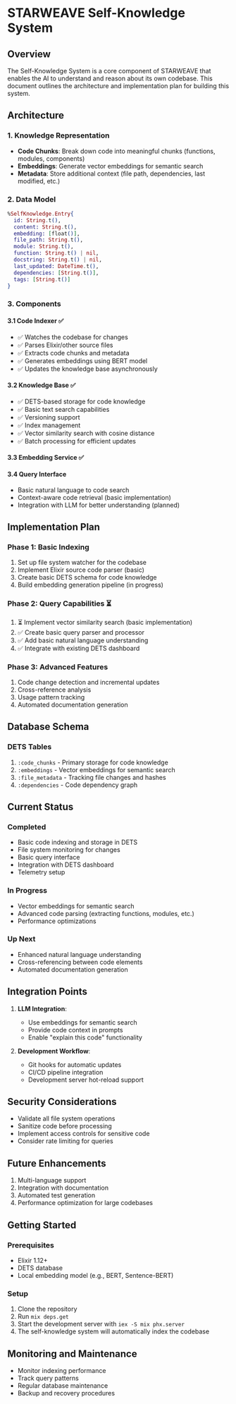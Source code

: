 # STARWEAVE Self-Knowledge System

## Overview
The Self-Knowledge System is a core component of STARWEAVE that enables the AI to understand and reason about its own codebase. This document outlines the architecture and implementation plan for building this system.

## Architecture

### 1. Knowledge Representation
- **Code Chunks**: Break down code into meaningful chunks (functions, modules, components)
- **Embeddings**: Generate vector embeddings for semantic search
- **Metadata**: Store additional context (file path, dependencies, last modified, etc.)

### 2. Data Model
```elixir
%SelfKnowledge.Entry{
  id: String.t(),
  content: String.t(),
  embedding: [float()],
  file_path: String.t(),
  module: String.t(),
  function: String.t() | nil,
  docstring: String.t() | nil,
  last_updated: DateTime.t(),
  dependencies: [String.t()],
  tags: [String.t()]
}
```

### 3. Components

#### 3.1 Code Indexer ✅
- ✅ Watches the codebase for changes
- ✅ Parses Elixir/other source files
- ✅ Extracts code chunks and metadata
- ✅ Generates embeddings using BERT model
- ✅ Updates the knowledge base asynchronously

#### 3.2 Knowledge Base ✅
- ✅ DETS-based storage for code knowledge
- ✅ Basic text search capabilities
- ✅ Versioning support
- ✅ Index management
- ✅ Vector similarity search with cosine distance
- ✅ Batch processing for efficient updates

#### 3.3 Embedding Service ✅

#### 3.4 Query Interface 
- Basic natural language to code search
- Context-aware code retrieval (basic implementation)
- Integration with LLM for better understanding (planned)

## Implementation Plan

### Phase 1: Basic Indexing 
1. Set up file system watcher for the codebase
2. Implement Elixir source code parser (basic)
3. Create basic DETS schema for code knowledge
4. Build embedding generation pipeline (in progress)

### Phase 2: Query Capabilities ⏳
1. ⏳ Implement vector similarity search (basic implementation)
2. ✅ Create basic query parser and processor
3. ✅ Add basic natural language understanding
4. ✅ Integrate with existing DETS dashboard

### Phase 3: Advanced Features
1. Code change detection and incremental updates
2. Cross-reference analysis
3. Usage pattern tracking
4. Automated documentation generation

## Database Schema

### DETS Tables
1. `:code_chunks` - Primary storage for code knowledge
2. `:embeddings` - Vector embeddings for semantic search
3. `:file_metadata` - Tracking file changes and hashes
4. `:dependencies` - Code dependency graph

## Current Status

### Completed
- Basic code indexing and storage in DETS
- File system monitoring for changes
- Basic query interface
- Integration with DETS dashboard
- Telemetry setup

### In Progress
- Vector embeddings for semantic search
- Advanced code parsing (extracting functions, modules, etc.)
- Performance optimizations

### Up Next
- Enhanced natural language understanding
- Cross-referencing between code elements
- Automated documentation generation

## Integration Points

1. **LLM Integration**:
   - Use embeddings for semantic search
   - Provide code context in prompts
   - Enable "explain this code" functionality

2. **Development Workflow**:
   - Git hooks for automatic updates
   - CI/CD pipeline integration
   - Development server hot-reload support

## Security Considerations
- Validate all file system operations
- Sanitize code before processing
- Implement access controls for sensitive code
- Consider rate limiting for queries

## Future Enhancements
1. Multi-language support
2. Integration with documentation
3. Automated test generation
4. Performance optimization for large codebases

## Getting Started

### Prerequisites
- Elixir 1.12+
- DETS database
- Local embedding model (e.g., BERT, Sentence-BERT)

### Setup
1. Clone the repository
2. Run `mix deps.get`
3. Start the development server with `iex -S mix phx.server`
4. The self-knowledge system will automatically index the codebase

## Monitoring and Maintenance
- Monitor indexing performance
- Track query patterns
- Regular database maintenance
- Backup and recovery procedures
